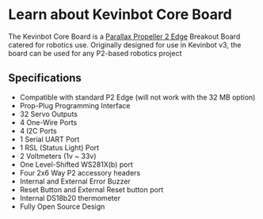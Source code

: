 # Learn about Kevinbot Core Board

The Kevinbot Core Board is a [Parallax Propeller 2 Edge](https://www.parallax.com/product/p2-edge-module/) Breakout 
Board catered for robotics use.
Originally designed for use in Kevinbot v3, the board can be used for any P2-based robotics project

## Specifications

* Compatible with standard P2 Edge (will not work with the 32 MB option)
* Prop-Plug Programming Interface
* 32 Servo Outputs
* 4 One-Wire Ports
* 4 I2C Ports
* 1 Serial UART Port
* 1 RSL (Status Light) Port
* 2 Voltmeters (1v ~ 33v)
* One Level-Shifted WS281X(b) port
* Four 2x6 Way P2 accessory headers
* Internal and External Error Buzzer
* Reset Button and External Reset button port
* Internal DS18b20 thermometer
* Fully Open Source Design